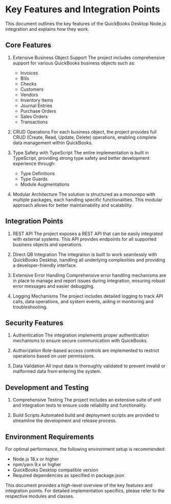 # Key Features and Integration Points

This document outlines the key features of the QuickBooks Desktop Node.js integration and explains how they work.

## Core Features

1. Extensive Business Object Support
   The project includes comprehensive support for various QuickBooks business objects such as:
   - Invoices
   - Bills
   - Checks
   - Customers
   - Vendors
   - Inventory Items
   - Journal Entries
   - Purchase Orders
   - Sales Orders
   - Transactions

2. CRUD Operations
   For each business object, the project provides full CRUD (Create, Read, Update, Delete) operations, enabling complete data management within QuickBooks.

3. Type Safety with TypeScript
   The entire implementation is built in TypeScript, providing strong type safety and better development experience through:
   - Type Definitions
   - Type Guards
   - Module Augmentations

4. Modular Architecture
   The solution is structured as a monorepo with multiple packages, each handling specific functionalities. This modular approach allows for better maintainability and scalability.

## Integration Points

1. REST API
   The project exposes a REST API that can be easily integrated with external systems. This API provides endpoints for all supported business objects and operations.

2. Direct QB Integration
   The integration is built to work seamlessly with QuickBooks Desktop, handling all underlying complexities and providing a developer-friendly interface.

3. Extensive Error Handling
   Comprehensive error handling mechanisms are in place to manage and report issues during integration, ensuring robust error messages and easier debugging.

4. Logging Mechanisms
   The project includes detailed logging to track API calls, data operations, and system events, aiding in monitoring and troubleshooting.

## Security Features

1. Authentication
   The integration implements proper authentication mechanisms to ensure secure communication with QuickBooks.

2. Authorization
   Role-based access controls are implemented to restrict operations based on user permissions.

3. Data Validation
   All input data is thoroughly validated to prevent invalid or malformed data from entering the system.

## Development and Testing

1. Comprehensive Testing
   The project includes an extensive suite of unit and integration tests to ensure code reliability and functionality.

2. Build Scripts
   Automated build and deployment scripts are provided to streamline the development and release process.

## Environment Requirements

For optimal performance, the following environment setup is recommended:
- Node.js 18.x or higher
- npm/yarn 9.x or higher
- QuickBooks Desktop compatible version
- Required dependencies as specified in package.json

This document provides a high-level overview of the key features and integration points. For detailed implementation specifics, please refer to the respective modules and classes.